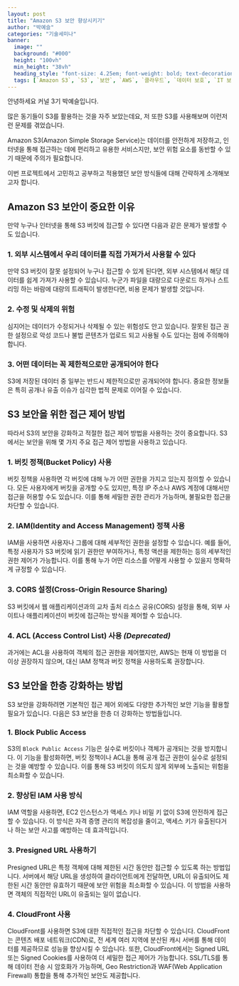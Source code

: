 ```yaml
---
layout: post  
title: "Amazon S3 보안 향상시키기"  
author: "박예슬"  
categories: "기술세미나"  
banner:
  image: ""
  background: "#000"
  height: "100vh"
  min_height: "38vh"
  heading_style: "font-size: 4.25em; font-weight: bold; text-decoration: underline"
  tags: [`Amazon S3`, `S3`, `보안`, `AWS`, `클라우드`, `데이터 보호`, `IT 보안`]
---
```



안녕하세요 커널 3기 박예슬입니다.

많은 동기들이 S3를 활용하는 것을 자주 보았는데요, 저 또한 S3를 사용해보며 이런저런 문제를 겪었습니다.

Amazon S3(Amazon Simple Storage Service)는 데이터를 안전하게 저장하고, 인터넷을 통해 접근하는 데에 편리하고 유용한 서비스지만, 보안 위험 요소를 동반할 수 있기 때문에 주의가 필요합니다.

이번 프로젝트에서 고민하고 공부하고 적용했던 보안 방식들에 대해 간략하게 소개해보고자 합니다.




## Amazon S3 보안이 중요한 이유

만약 누구나 인터넷을 통해 S3 버킷에 접근할 수 있다면 다음과 같은 문제가 발생할 수도 있습니다.

### 1. 외부 시스템에서 우리 데이터를 직접 가져가서 사용할 수 있다

만약 S3 버킷이 잘못 설정되어 누구나 접근할 수 있게 된다면, 외부 시스템에서 해당 데이터를 쉽게 가져가 사용할 수 있습니다. 누군가 파일을 대량으로 다운로드 하거나 스트리밍 하는 바람에 대량의 트래픽이 발생한다면, 비용 문제가 발생할 것입니다.

### 2. 수정 및 삭제의 위험

심지어는 데이터가 수정되거나 삭제될 수 있는 위험성도 안고 있습니다. 잘못된 접근 권한 설정으로 악성 코드나 불법 콘텐츠가 업로드 되고 사용될 수도 있다는 점에 주의해야 합니다.

### 3. 어떤 데이터는 꼭 제한적으로만 공개되어야 한다

S3에 저장된 데이터 중 일부는 반드시 제한적으로만 공개되어야 합니다. 중요한 정보들은 특히 공개나 유출 이슈가 심각한 법적 문제로 이어질 수 있습니다.





## S3 보안을 위한 접근 제어 방법

따라서 S3의 보안을 강화하고 적절한 접근 제어 방법을 사용하는 것이 중요합니다. S3에서는 보안을 위해 몇 가지 주요 접근 제어 방법을 사용하고 있습니다.

### 1. **버킷 정책(Bucket Policy) 사용**

버킷 정책을 사용하면 각 버킷에 대해 누가 어떤 권한을 가지고 있는지 정의할 수 있습니다. 모든 사용자에게 버킷을 공개할 수도 있지만, 특정 IP 주소나 AWS 계정에 대해서만 접근을 허용할 수도 있습니다. 이를 통해 세밀한 권한 관리가 가능하며, 불필요한 접근을 차단할 수 있습니다.

### 2. **IAM(Identity and Access Management) 정책 사용**

IAM을 사용하면 사용자나 그룹에 대해 세부적인 권한을 설정할 수 있습니다. 예를 들어, 특정 사용자가 S3 버킷에 읽기 권한만 부여하거나, 특정 액션을 제한하는 등의 세부적인 권한 제어가 가능합니다. 이를 통해 누가 어떤 리소스를 어떻게 사용할 수 있을지 명확하게 규정할 수 있습니다.

### 3. **CORS 설정(Cross-Origin Resource Sharing)**

S3 버킷에서 웹 애플리케이션과의 교차 출처 리소스 공유(CORS) 설정을 통해, 외부 사이트나 애플리케이션이 버킷에 접근하는 방식을 제어할 수 있습니다.

### 4. **ACL (Access Control List) 사용** *(Deprecated)*

과거에는 ACL을 사용하여 객체의 접근 권한을 제어했지만, AWS는 현재 이 방법을 더 이상 권장하지 않으며, 대신 IAM 정책과 버킷 정책을 사용하도록 권장합니다.




## S3 보안을 한층 강화하는 방법

S3 보안을 강화하려면 기본적인 접근 제어 외에도 다양한 추가적인 보안 기능을 활용할 필요가 있습니다. 다음은 S3 보안을 한층 더 강화하는 방법들입니다.

### 1. **Block Public Access**

S3의 `Block Public Access` 기능은 실수로 버킷이나 객체가 공개되는 것을 방지합니다. 이 기능을 활성화하면, 버킷 정책이나 ACL을 통해 공개 접근 권한이 실수로 설정되는 것을 예방할 수 있습니다. 이를 통해 S3 버킷이 의도치 않게 외부에 노출되는 위험을 최소화할 수 있습니다.

### 2. **향상된 IAM 사용 방식**

IAM 역할을 사용하면, EC2 인스턴스가 액세스 키나 비밀 키 없이 S3에 안전하게 접근할 수 있습니다. 이 방식은 자격 증명 관리의 복잡성을 줄이고, 액세스 키가 유출된다거나 하는 보안 사고를 예방하는 데 효과적입니다.

### 3. **Presigned URL 사용하기**

Presigned URL은 특정 객체에 대해 제한된 시간 동안만 접근할 수 있도록 하는 방법입니다. 서버에서 해당 URL을 생성하여 클라이언트에게 전달하면, URL이 유출되어도 제한된 시간 동안만 유효하기 때문에 보안 위험을 최소화할 수 있습니다. 이 방법을 사용하면 객체의 직접적인 URL이 유출되는 일이 없습니다.

### 4. **CloudFront 사용**

CloudFront를 사용하면 S3에 대한 직접적인 접근을 차단할 수 있습니다. CloudFront는 콘텐츠 배포 네트워크(CDN)로, 전 세계 여러 지역에 분산된 캐시 서버를 통해 데이터를 제공하므로 성능을 향상시킬 수 있습니다. 또한, CloudFront에서는 Signed URL 또는 Signed Cookies를 사용하여 더 세밀한 접근 제어가 가능합니다. SSL/TLS를 통해 데이터 전송 시 암호화가 가능하며, Geo Restriction과 WAF(Web Application Firewall) 통합을 통해 추가적인 보안도 제공합니다.

